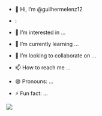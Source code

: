 - 👋 Hi, I’m @guilhermelenz12

- :
- 👀 I’m interested in ...
- 🌱 I’m currently learning ...
- 💞️ I’m looking to collaborate on ...
- 📫 How to reach me ...
- 😄 Pronouns: ...
- ⚡ Fun fact: ...

![](https://www.outsideonline.com/culture/active-families/how-to-read-dog-body-language-happy-aggressive/)

<!---
guilhermelenz12/guilhermelenz12 is a ✨ special ✨ repository because its `README.md` (this file) appears on your GitHub profile.
You can click the Preview link to take a look at your changes.
--->
